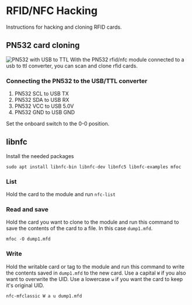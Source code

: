 # RFID/NFC Hacking
Instructions for hacking and cloning RFID cards.

## PN532 card cloning
![PN532 with USB to TTL](https://github.com/nfc-tools/libnfc/assets/4102106/56ae6814-fbef-48c0-a550-48b8ad139402)
With the PN532 rfid/nfc module connected to a usb to ttl converter, you can scan and clone rfid cards.

### Connecting the PN532 to the USB/TTL converter
1. PN532 SCL to USB TX
2. PN532 SDA to USB RX
3. PN532 VCC to USB 5.0V
4. PN532 GND to USB GND

Set the onboard switch to the 0-0 position.

## libnfc
Install the needed packages
```
sudo apt install libnfc-bin libnfc-dev libnfc5 libnfc-examples mfoc
```

### List
Hold the card to the module and run `nfc-list`

### Read and save
Hold the card you want to clone to the module and run this command to save the contents of the card to a file. In this case `dump1.mfd`.
```
mfoc -O dump1.mfd
```

### Write
Hold the writable card or tag to the module and run this command to write the contents saved in `dump1.mfd` to the new card. Use a capital `W` if you also want to overwrite the UID. Use a lowercase `w` if you want the card to keep it's original UID.
```
nfc-mfclassic W a u dump1.mfd
```